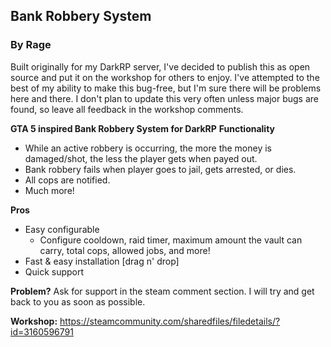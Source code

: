 ## Bank Robbery System
### By Rage

Built originally for my DarkRP server, I've decided to publish this as open source and put it on the workshop for others to enjoy. I've attempted to the best of my ability to make this bug-free, but I'm sure there will be problems here and there. I don't plan to update this very often unless major bugs are found, so leave all feedback in the workshop comments.

**GTA 5 inspired Bank Robbery System for DarkRP**
**Functionality**
- While an active robbery is occurring, the more the money is damaged/shot, the less the player gets when payed out.
- Bank robbery fails when player goes to jail, gets arrested, or dies.
- All cops are notified.
- Much more!

**Pros**
- Easy configurable
  - Configure cooldown, raid timer, maximum amount the vault can carry, total cops, allowed jobs, and more!
- Fast & easy installation [drag n' drop]
- Quick support

**Problem?**
Ask for support in the steam comment section. I will try and get back to you as soon as possible.

**Workshop:** https://steamcommunity.com/sharedfiles/filedetails/?id=3160596791
